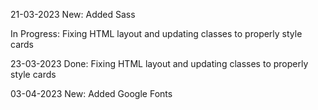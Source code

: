 21-03-2023
New:
  Added Sass

In Progress:
  Fixing HTML layout and updating classes to properly style cards

23-03-2023
Done: 
  Fixing HTML layout and updating classes to properly style cards

03-04-2023
New:
  Added Google Fonts

